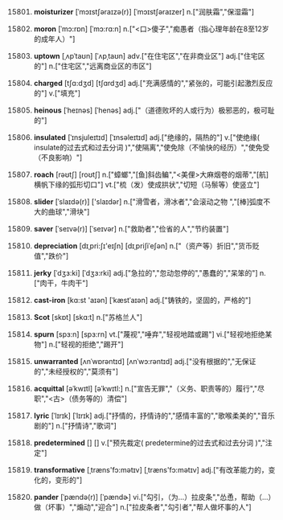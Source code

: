 15801. **moisturizer**
[ˈmɔɪstʃəraɪzə(r)]  [ˈmɔɪstʃəraɪzer]
n.["润肤霜","保湿霜"]  

15802. **moron**
[ˈmɔ:rɒn]  [ˈmɔ:rɑ:n]
n.["<口>傻子","痴愚者（指心理年龄在8至12岁的成年人）"]  

15803. **uptown**
[ˌʌpˈtaʊn]  [ˈʌpˌtaʊn]
adv.["在住宅区","在非商业区"]  adj.["住宅区的"]  n.["住宅区","远离商业区的市区"]  

15804. **charged**
[tʃɑ:dʒd]  [tʃɑrdʒd]
adj.["充满感情的","紧张的，可能引起激烈反应的"]  v.["填充"]  

15805. **heinous**
[ˈheɪnəs]  [ˈhenəs]
adj.["（道德败坏的人或行为）极邪恶的，极可耻的"]  

15806. **insulated**
[ˈɪnsjuleɪtɪd]  [ˈɪnsəleɪtɪd]
adj.["绝缘的，隔热的"]  v.["使绝缘( insulate的过去式和过去分词 )","使隔离","使免除（不愉快的经历）","使免受（不良影响）"]  

15807. **roach**
[rəʊtʃ]  [roʊtʃ]
n.["蟑螂","[鱼]斜齿鳊","<美俚>大麻烟卷的烟蒂","[航]横帆下缘的弧形切口"]  vt.["梳（发）使成拱状","切短（马鬃等）使竖立"]  

15808. **slider**
[ˈslaɪdə(r)]  ['slaɪdər]
n.["滑雪者，滑冰者","会滚动之物 ","[棒]弧度不大的曲球","滑块"]  

15809. **saver**
[ˈseɪvə(r)]  [ˈseɪvər]
n.["救助者","俭省的人","节约装置"]  

15810. **depreciation**
[dɪˌpri:ʃɪ'eɪʃn]  [dɪˌpriʃiˈeʃən]
n.["（资产等）折旧","货币贬值","跌价"]  

15811. **jerky**
[ˈdʒɜ:ki]  [ˈdʒɜ:rki]
adj.["急拉的","忽动忽停的","愚蠢的","呆笨的"]  n.["肉干，牛肉干"]  

15812. **cast-iron**
[kɑ:st 'aɪən]  [ˈkæstˈaɪən]
adj.["铸铁的，坚固的，严格的"]  

15813. **Scot**
[skɒt]  [skɑ:t]
n.["苏格兰人"]  

15814. **spurn**
[spɜ:n]  [spɜ:rn]
vt.["蔑视","唾弃","轻视地踏或踢"]  vi.["轻视地拒绝某物"]  n.["轻视的拒绝","踢开"]  

15815. **unwarranted**
[ʌnˈwɒrəntɪd]  [ʌnˈwɔ:rəntɪd]
adj.["没有根据的","无保证的","未经授权的","莫须有"]  

15816. **acquittal**
[əˈkwɪtl]  [əˈkwɪtl:]
n.["宣告无罪","（义务、职责等的）履行","尽职","<古>（债务等的）清偿"]  

15817. **lyric**
[ˈlɪrɪk]  [ˈlɪrɪk]
adj.["抒情的，抒情诗的","感情丰富的","歌喉柔美的","音乐剧的"]  n.["抒情诗","歌词"]  

15818. **predetermined**
[]  []
v.["预先裁定( predetermine的过去式和过去分词 )","注定"]  

15819. **transformative**
[ˌtræns'fɔ:mətɪv]  [ˌtræns'fɔ:mətɪv]
adj.["有改革能力的，变化的，变形的"]  

15820. **pander**
[ˈpændə(r)]  [ˈpændɚ]
vi.["勾引，（为…）拉皮条","怂恿，帮助（…）做（坏事）","煽动","迎合"]  n.["拉皮条者","勾引者","帮人做坏事的人"]  

